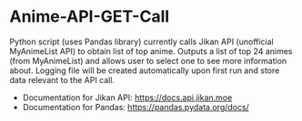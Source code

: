 # Anime-API-GET-Call

Python script (uses Pandas library) currently calls Jikan API (unofficial MyAnimeList API) to obtain list of top anime. Outputs a list of top 24 animes (from MyAnimeList) and allows user to select one to see more information about. Logging file will be created automatically upon first run and store data relevant to the API call. 

* Documentation for Jikan API: https://docs.api.jikan.moe
* Documentation for Pandas: https://pandas.pydata.org/docs/